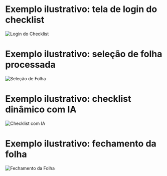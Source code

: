# Exemplo ilustrativo: tela de login do checklist
![Login do Checklist](checklist_login.png)

# Exemplo ilustrativo: seleção de folha processada
![Seleção de Folha](checklist_selecao.png)

# Exemplo ilustrativo: checklist dinâmico com IA
![Checklist com IA](checklist_ia.png)

# Exemplo ilustrativo: fechamento da folha
![Fechamento da Folha](checklist_fechamento.png)

